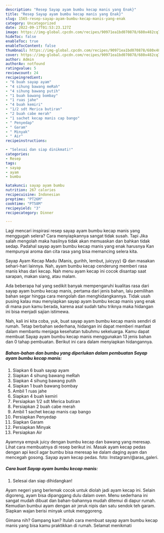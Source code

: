 ```yaml
---
description: "Resep Sayap ayam bumbu kecap manis yang Enak}"
title: "Resep Sayap ayam bumbu kecap manis yang Enak}"
slug: 1565-resep-sayap-ayam-bumbu-kecap-manis-yang-enak
category: Uncategorized
date: 2022-09-17T01:53:23.127Z
image: https://img-global.cpcdn.com/recipes/90971ea1bd070878/680x482cq70/sayap-ayam-bumbu-kecap-manis-foto-resep-utama.jpg
hideToc: false
enableToc: true
enableTocContent: false
thumbnail: https://img-global.cpcdn.com/recipes/90971ea1bd070878/680x482cq70/sayap-ayam-bumbu-kecap-manis-foto-resep-utama.jpg
cover: https://img-global.cpcdn.com/recipes/90971ea1bd070878/680x482cq70/sayap-ayam-bumbu-kecap-manis-foto-resep-utama.jpg
author: Admin
authorAv: notfound
ratingvalue: 5
reviewcount: 24
recipeingredient:
- "6 buah sayap ayam"
- "4 sihung bawang meRah"
- "4 sihung bawang putih"
- "1 buah bawang bombay"
- "1 ruas jahe"
- "4 buah kemiri"
- "1/2 sdt Merica butiran"
- "2 buah cabe merah"
- "1 sachet kecap manis cap bango"
- " Penyedap"
- " Garam"
- " Minyak"
- " Air"
recipeinstructions:

- "Selesai dan siap dinikmati!"
categories:
- Resep
tags:
- sayap
- ayam
- bumbu

katakunci: sayap ayam bumbu 
nutrition: 267 calories
recipecuisine: Indonesian
preptime: "PT26M"
cooktime: "PT58M"
recipeyield: "3"
recipecategory: Dinner

---
```



Lagi mencari inspirasi resep sayap ayam bumbu kecap manis yang menggugah selera? Cara menyiapkannya sangat tidak susah. Tapi Jika salah mengolah maka hasilnya tidak akan memuaskan dan bahkan tidak sedap. Padahal sayap ayam bumbu kecap manis yang enak harusnya Kan mempunyai aroma dan cita rasa yang bisa memancing selera kita.


Sayap Ayam Kecap Madu (Manis, gurihh, lembut, juicyyy) 😋 dan masakan sehari-hari lainnya. Nah, ayam bumbu kecap cenderung memberi rasa manis khas dari kecap. Nah menu ayam kecap ini cocok disantap saat sarapan, makan siang, atau malam.

Ada beberapa hal yang sedikit banyak mempengaruhi kualitas rasa dari sayap ayam bumbu kecap manis, pertama dari jenis bahan, lalu pemilihan bahan segar hingga cara mengolah dan menghidangkannya. Tidak usah pusing kalau mau menyiapkan sayap ayam bumbu kecap manis yang enak di mana pun kamu berada, karena asal sudah tahu triknya maka hidangan ini bisa menjadi sajian istimewa.


Nah, kali ini kita coba, yuk, buat sayap ayam bumbu kecap manis sendiri di rumah. Tetap berbahan sederhana, hidangan ini dapat memberi manfaat dalam membantu menjaga kesehatan tubuhmu sekeluarga. Kamu dapat membuat Sayap ayam bumbu kecap manis menggunakan 13 jenis bahan dan 0 tahap pembuatan. Berikut ini cara dalam menyiapkan hidangannya.

<!--inarticleads1-->

##### Bahan-bahan dan bumbu yang diperlukan dalam pembuatan Sayap ayam bumbu kecap manis:

1. Siapkan 6 buah sayap ayam
1. Siapkan 4 sihung bawang meRah
1. Siapkan 4 sihung bawang putih
1. Siapkan 1 buah bawang bombay
1. Ambil 1 ruas jahe
1. Siapkan 4 buah kemiri
1. Persiapkan 1/2 sdt Merica butiran
1. Persiapkan 2 buah cabe merah
1. Ambil 1 sachet kecap manis cap bango
1. Persiapkan  Penyedap
1. Siapkan  Garam
1. Persiapkan  Minyak
1. Persiapkan  Air


Ayamnya empuk juicy dengan bumbu kecap dan bawang yang meresap. Lihat cara membuatnya di resep berikut ini. Masak ayam kecap pedas dengan api kecil agar bumbu bisa meresap ke dalam daging ayam dan mencegah gosong. Sayap ayam kecap pedas. foto: Instagram/@aras_galeri. 

<!--inarticleads2-->

##### Cara buat Sayap ayam bumbu kecap manis:


1. Selesai dan siap dihidangkan!

Ayam negeri yang berlemak cocok untuk diolah jadi ayam kecap ini. Selain digoreng, ayam bisa dipanggang dulu dalam oven. Menu sederhana ini sangat mudah dibuat dan bahan-bahannya mudah ditemui di dapur rumah. Kemudian bumbui ayam dengan air jeruk nipis dan satu sendok teh garam. Siapkan wajan berisi minyak untuk menggoreng. 

Gimana nih? Gampang kan? Itulah cara membuat sayap ayam bumbu kecap manis yang bisa kamu praktikkan di rumah. Selamat menikmati
